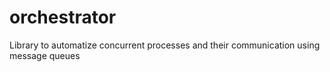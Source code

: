 # orchestrator
Library to automatize concurrent processes and their communication using message queues
